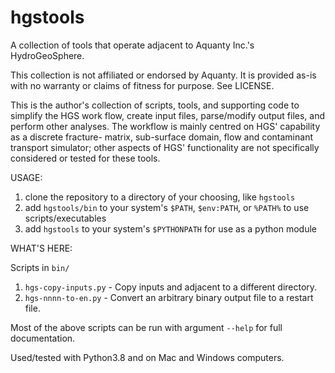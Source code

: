 # hgstools

A collection of tools that operate adjacent to Aquanty Inc.'s HydroGeoSphere.

This collection is not affiliated or endorsed by Aquanty. It is provided as-is
with no warranty or claims of fitness for purpose. See LICENSE.

This is the author's collection of scripts, tools, and supporting code to simplify
the HGS work flow, create input files, parse/modify output files, and perform other
analyses. The workflow is mainly centred on HGS' capability as a discrete fracture-
matrix, sub-surface domain, flow and contaminant transport simulator; other aspects
of HGS' functionality are not specifically considered or tested for these tools.

USAGE:
  1. clone the repository to a directory of your choosing, like `hgstools`
  2. add `hgstools/bin` to your system's `$PATH`, `$env:PATH`, or `%PATH%` to use scripts/executables
  3. add `hgstools` to your system's `$PYTHONPATH` for use as a python module

WHAT'S HERE:

Scripts in `bin/`
  1. `hgs-copy-inputs.py` - Copy inputs and adjacent to a different directory.
  2. `hgs-nnnn-to-en.py` - Convert an arbitrary binary output file to a restart
     file.

Most of the above scripts can be run with argument `--help` for full
documentation.

Used/tested with Python3.8 and on Mac and Windows computers.
